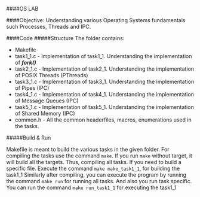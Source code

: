 ####OS LAB

####Objective:
Understanding various Operating Systems fundamentals such Processes, Threads and IPC.

####Code 
#####Structure
The folder contains: 
- Makefile 
- task1_1.c - Implementation of task1_1. Understanding the implementation of ***fork()***
- task2_1.c - Implementation of task2_1. Understanding the implementation of POSIX Threads (PThreads)
- task3_1.c - Implementation of task3_1. Understanding the implementation of Pipes (IPC)
- task4_1.c - Implementation of task4_1. Understanding the implementation of Message Queues (IPC)
- task5_1.c - Implementation of task5_1. Understanding the implementation of Shared Memory (IPC) 
- common.h  - All the common headerfiles, macros, enumerations used in the tasks.
 
#####Build & Run
 
Makefile is meant to build the various tasks in the given folder.
For compiling the tasks use the command ```make```. 
If you run ```make``` without target, it will build all the targets.
Thus, compiling all tasks.
If you need to build a specific file. Execute the command ```make make_task1_1```, for building the task1_1
Similarly after compiling, you can execute the program by running the command ```make run``` for running all tasks.
And also you run task specific. You can run the command ```make run_task1_1``` for executing the task1_1
